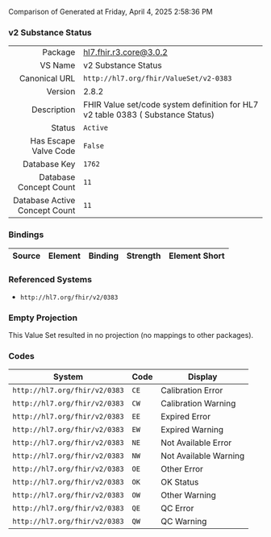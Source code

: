 Comparison of 
Generated at Friday, April 4, 2025 2:58:36 PM

### v2 Substance Status

|      |     |
| ---: | --- |
| Package | hl7.fhir.r3.core@3.0.2 |
| VS Name | v2 Substance Status |
| Canonical URL | `http://hl7.org/fhir/ValueSet/v2-0383` |
| Version | 2.8.2 |
| Description | FHIR Value set/code system definition for HL7 v2 table 0383 ( Substance Status) |
| Status | `Active` |
| Has Escape Valve Code | `False` |
| Database Key | `1762` |
| Database Concept Count | `11` |
| Database Active Concept Count | `11` |
### Bindings

| Source | Element | Binding | Strength | Element Short |
| ------ | ------- | ------- | -------- | ------------- |

### Referenced Systems

* `http://hl7.org/fhir/v2/0383`
### Empty Projection

This Value Set resulted in no projection (no mappings to other packages).

### Codes

| System | Code | Display |
| ------ | ---- | ------- |
| `http://hl7.org/fhir/v2/0383` | `CE` | Calibration Error |
| `http://hl7.org/fhir/v2/0383` | `CW` | Calibration Warning |
| `http://hl7.org/fhir/v2/0383` | `EE` | Expired Error |
| `http://hl7.org/fhir/v2/0383` | `EW` | Expired Warning |
| `http://hl7.org/fhir/v2/0383` | `NE` | Not Available Error |
| `http://hl7.org/fhir/v2/0383` | `NW` | Not Available Warning |
| `http://hl7.org/fhir/v2/0383` | `OE` | Other Error |
| `http://hl7.org/fhir/v2/0383` | `OK` | OK Status |
| `http://hl7.org/fhir/v2/0383` | `OW` | Other Warning |
| `http://hl7.org/fhir/v2/0383` | `QE` | QC Error |
| `http://hl7.org/fhir/v2/0383` | `QW` | QC Warning |
